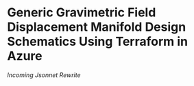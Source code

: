 # Generic Gravimetric Field Displacement Manifold Design Schematics Using Terraform in Azure

*Incoming Jsonnet Rewrite*
